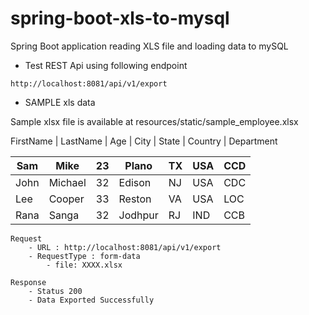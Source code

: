 # spring-boot-xls-to-mysql
Spring Boot application reading XLS file and loading data to mySQL

- Test REST Api using following endpoint
```
http://localhost:8081/api/v1/export
```
  - SAMPLE  xls data
  
  Sample xlsx file is available at resources/static/sample_employee.xlsx
  
FirstName | LastName | Age | City | State | Country | Department
  
Sam	| Mike | 23 | Plano | TX | USA | CCD
--- | --- | --- | --- | --- | --- | ---
John | Michael | 32 | Edison | NJ | USA | CDC
Lee | Cooper | 33 | Reston | VA | USA | LOC
Rana| Sanga | 32 | Jodhpur | RJ | IND | CCB
  
```
Request
    - URL : http://localhost:8081/api/v1/export
    - RequestType : form-data
        - file: XXXX.xlsx
```

```
Response
    - Status 200
    - Data Exported Successfully
```